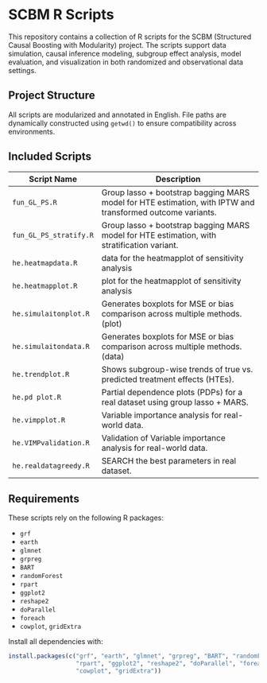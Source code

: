 # SCBM R Scripts

This repository contains a collection of R scripts for the SCBM (Structured Causal Boosting with Modularity) project. The scripts support data simulation, causal inference modeling, subgroup effect analysis, model evaluation, and visualization in both randomized and observational data settings.

## Project Structure

All scripts are modularized and annotated in English. File paths are dynamically constructed using `getwd()` to ensure compatibility across environments.

## Included Scripts

| Script Name                  | Description |
|-----------------------------|-------------|
| `fun_GL_PS.R`                | Group lasso + bootstrap bagging MARS model for HTE estimation, with IPTW and transformed outcome variants.  |
| `fun_GL_PS_stratify.R`         | Group lasso + bootstrap bagging MARS model for HTE estimation, with stratification variant. |
| `he.heatmapdata.R`         | data for the heatmapplot of sensitivity analysis|
| `he.heatmapplot.R`       | plot for the heatmapplot of sensitivity analysis|
| `he.simulaitonplot.R`           | Generates boxplots for MSE or bias comparison across multiple methods. (plot)|
| `he.simulaitondata.R`        | Generates boxplots for MSE or bias comparison across multiple methods. (data)|
| `he.trendplot.R`         | Shows subgroup-wise trends of true vs. predicted treatment effects (HTEs). |
| `he.pd plot.R`            | Partial dependence plots (PDPs) for a real dataset using group lasso + MARS. |
| `he.vimpplot.R`          | Variable importance analysis for real-world data. |
| `he.VIMPvalidation.R`          | Validation of Variable importance analysis for real-world data. |
| `he.realdatagreedy.R`    | SEARCH the best parameters in real dataset. |
## Requirements

These scripts rely on the following R packages:

- `grf`
- `earth`
- `glmnet`
- `grpreg`
- `BART`
- `randomForest`
- `rpart`
- `ggplot2`
- `reshape2`
- `doParallel`
- `foreach`
- `cowplot`, `gridExtra`

Install all dependencies with:

```r
install.packages(c("grf", "earth", "glmnet", "grpreg", "BART", "randomForest",
                   "rpart", "ggplot2", "reshape2", "doParallel", "foreach",
                   "cowplot", "gridExtra"))
